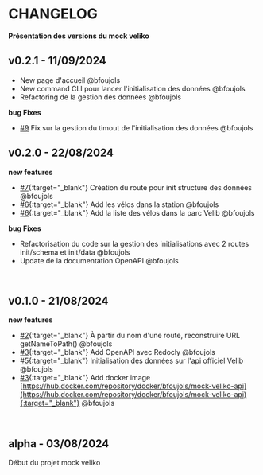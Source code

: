 # CHANGELOG

**Présentation des versions du mock veliko**

## v0.2.1 - 11/09/2024

- New page d'accueil @bfoujols
- New command CLI pour lancer l'initialisation des données @bfoujols
- Refactoring de la gestion des données @bfoujols

**bug Fixes**

- [#9](https://github.com/studoo-app/mock-veliko-api/issues/9) Fix sur la gestion du timout de l'initialisation des données @bfoujols


## v0.2.0 - 22/08/2024

**new features**

- [#7](https://github.com/studoo-app/mock-veliko-api/issues/7){:target="_blank"} Création du route pour init structure des données @bfoujols
- [#6](https://github.com/studoo-app/mock-veliko-api/issues/6){:target="_blank"} Add les vélos dans la station @bfoujols
- [#6](https://github.com/studoo-app/mock-veliko-api/issues/6){:target="_blank"} Add la liste des vélos dans la parc Velib @bfoujols

**bug Fixes**

- Refactorisation du code sur la gestion des initialisations avec 2 routes init/schema et init/data @bfoujols
- Update de la documentation OpenAPI @bfoujols

<br>

## v0.1.0 - 21/08/2024

**new features**

- [#2](https://github.com/studoo-app/mock-veliko-api/issues/2){:target="_blank"} À partir du nom d'une route, reconstruire URL getNameToPath() @bfoujols
- [#3](https://github.com/studoo-app/mock-veliko-api/issues/3){:target="_blank"} Add OpenAPI avec Redocly @bfoujols
- [#5](https://github.com/studoo-app/mock-veliko-api/issues/5){:target="_blank"} Initialisation des données sur l'api officiel Velib @bfoujols
- [#3](https://github.com/studoo-app/mock-veliko-api/issues/3){:target="_blank"} Add docker image [https://hub.docker.com/repository/docker/bfoujols/mock-veliko-api](https://hub.docker.com/repository/docker/bfoujols/mock-veliko-api){:target="_blank"} @bfoujols

<br>

## alpha - 03/08/2024

Début du projet mock veliko